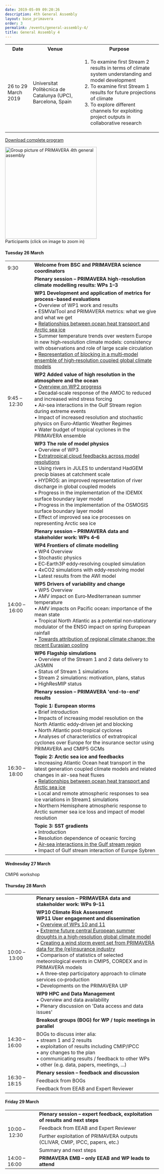 ```yaml
---
date: 2019-05-09 09:20:26
description: 4th General Assembly
layout: base_primavera
order: 3
permalink: /events/general-assembly-4/
title: General Assembly 4
---
```


<table class="table">
<tbody>
<tr><th>Date</th><th>Venue</th><th>Purpose</th></tr>
<tr>
<td>26 to 29 March 2019</td>
<td>Universitat Politècnica de Catalunya (UPC), Barcelona, Spain</td>
<td><ol>
<li>To examine first Stream 2 results in terms of climate system understanding and model development</li>
<li>To examine first Stream 1 results for future projections of climate</li>
<li>To explore different channels for exploiting project outputs in collaborative research</li>
</ol></td>
</tr>
</tbody>
</table>
<p><a href="{{ site.baseurl }}/assets/media/uploads/Meetings/GA4/programme-primavera-ga4-v5.pdf">Download complete program</a></p>
<p><a href="{{ site.baseurl }}/assets/media/uploads/Meetings/GA4/img_e3061.jpg" title="Click on image to zoom in"><img alt="Group picture of PRIMAVERA 4th general assembly" src="{{ site.baseurl }}/assets/media/uploads/Meetings/GA4/img_e3061.jpg" width="300"></a><br>Participants (click on image to zoom in)</p>
<h4>Tuesday 26 March</h4>
<table class="table">
<tbody>
<tr>
<td>9:30</td>
<td><strong>Welcome from BSC and PRIMAVERA science coordinators</strong></td>
</tr>
<tr>
<td rowspan="4">9:45 – 12:30</td>
<td><strong>Plenary session – PRIMAVERA high-resolution climate modelling results: WPs 1–3</strong></td>
</tr>
<tr>
<td><strong>WP1 Development and application of metrics for process-based evaluations</strong><br> • Overview of WP1 work and results<br> • ESMValTool and PRIMAVERA metrics: what we give and what we get<br> • <a href="{{ site.baseurl }}/assets/media/uploads/Meetings/GA4/tuesday_am_wp1_dd.pdf">Relationships between ocean heat transport and Arctic sea ice</a><br> • Summer temperature trends over western Europe in new high‐resolution climate models: consistency with observations and role of large scale circulation<br> • <a href="{{ site.baseurl }}/assets/media/uploads/Meetings/GA4/tuesday_am_wp1_rs.pdf">Representation of blocking in a multi‐model ensemble of high‐resolution coupled global climate models</a></td>
</tr>
<tr>
<td><strong>WP2 Added value of high resolution in the atmosphere and the ocean</strong><br> • <a href="{{ site.baseurl }}/assets/media/uploads/Meetings/GA4/tuesday_am_wp2_tk.pdf">Overview on WP2 progress</a><br> • Decadal‐scale response of the AMOC to reduced and increased wind stress forcing<br> • Air‐sea interactions in the Gulf Stream region during extreme events<br> • Impact of increased resolution and stochastic physics on Euro‐Atlantic Weather Regimes<br> • Water budget of tropical cyclones in the PRIMAVERA ensemble</td>
</tr>
<tr>
<td><strong>WP3 The role of model physics</strong><br> • Overview of WP3<br> • <a href="{{ site.baseurl }}/assets/media/uploads/Meetings/GA4/tuesday_am_wp3_dm.pdf">Extratropical cloud feedbacks across model resolutions</a><br> • Using rivers in JULES to understand HadGEM precip biases at catchment scale<br> • HYDROS: an improved representation of river discharge in global coupled models<br> • Progress in the implementation of the IDEMIX surface boundary layer model<br> • Progress in the implementation of the OSMOSIS surface boundary layer model<br> • Effect of improved sea ice processes on representing Arctic sea ice</td>
</tr>
<tr>
<td rowspan="4">14:00 – 16:00</td>
<td><strong>Plenary session – PRIMAVERA data and stakeholder work: WPs 4–6</strong></td>
</tr>
<tr>
<td><strong>WP4 Frontiers of climate modelling</strong><br> • WP4 Overview<br> • Stochastic physics<br> • EC‐Earth3P eddy‐resolving coupled simulation<br> • 4xCO2 simulations with eddy‐resolving model<br> • Latest results from the AWI model</td>
</tr>
<tr>
<td><strong>WP5 Drivers of variability and change</strong><br> • WP5 Overview<br> • AMV impact on Euro‐Mediterranean summer temperature<br> • AMV impacts on Pacific ocean: importance of the mean state<br> • Tropical North Atlantic as a potential non‐stationary modulator of the ENSO impact on spring European rainfall<br> • <a href="{{ site.baseurl }}/assets/media/uploads/Meetings/GA4/tuesday_pm_wp5_lt.pdf">Towards attribution of regional climate change: the recent Eurasian cooling</a></td>
</tr>
<tr>
<td><strong>WP6 Flagship simulations</strong><br> • Overview of the Stream 1 and 2 data delivery to JASMIN<br> • Status of Stream 1 simulations<br> • Stream 2 simulations: motivation, plans, status<br> • HighResMIP status</td>
</tr>
<tr>
<td rowspan="4">16:30 – 18:00</td>
<td><strong>Plenary session – PRIMAVERA 'end-to-end' results</strong></td>
</tr>
<tr>
<td><strong>Topic 1: European storms</strong><br> • Brief introduction<br> • Impacts of increasing model resolution on the North Atlantic eddy‐driven jet and blocking<br> • North Atlantic post‐tropical cyclones<br> • Analyses of characteristics of extratropical cyclones over Europe for the insurance sector using PRIMAVERA and CMIP5 GCMs</td>
</tr>
<tr>
<td><strong>Topic 2: Arctic sea ice and feedbacks</strong><br> • Increasing Atlantic Ocean heat transport in the latest generation coupled climate models and related changes in air-sea heat fluxes<br> • <a href="{{ site.baseurl }}/assets/media/uploads/Meetings/GA4/tuesday_pm_end-to-end_arcttic-si_dd.pdf">Relationships between ocean heat transport and Arctic sea ice</a><br> • Local and remote atmospheric responses to sea ice variations in Stream1 simulations<br> • Northern Hemisphere atmospheric response to Arctic summer sea ice loss and impact of model resolution</td>
</tr>
<tr>
<td><strong>Topic 3: SST gradients</strong><br> • Introduction<br> • Resolution dependence of oceanic forcing<br> • <a href="{{ site.baseurl }}/assets/media/uploads/Meetings/GA4/tuesday_pm_end-to-end_sst-gradients_ab.pdf">Air‐sea interactions in the Gulf stream region</a><br> • Impact of Gulf stream interaction of Europe Sybren</td>
</tr>
</tbody>
</table>
<h4>Wednesday 27 March</h4>
<p>CMIP6 workshop</p>
<h4>Thursday 28 March</h4>
<table class="table">
<tbody>
<tr>
<td rowspan="3">10:00 – 13:00</td>
<td><strong>Plenary session – PRIMAVERA data and stakeholder work: WPs 9–11</strong></td>
</tr>
<tr>
<td><strong>WP10 Climate Risk Assessment<br>WP11 User engagement and dissemination</strong><br> • <a href="{{ site.baseurl }}/assets/media/uploads/Meetings/GA4/thursday_am_wp10-11_overview.pdf">Overview of WPs 10 and 11</a><br> • <a href="{{ site.baseurl }}/assets/media/uploads/Meetings/GA4/thursday_am_wp10-11_gvds.pdf">Extreme future central European summer droughts in a high‐resolution global climate model</a><br> • <a href="{{ site.baseurl }}/assets/media/uploads/Meetings/GA4/thursday_am_wp10-11_jl.pdf">Creating a wind storm event set from PRIMAVERA data for the (re)insurance industry</a><br> • Comparison of statistics of selected meteorological events in CMIP5, CORDEX and in PRIMAVERA models<br> • A three‐step participatory approach to climate services co‐production<br> • Developments on the PRIMAVERA UIP</td>
</tr>
<tr>
<td><strong>WP9 HPC and Data Management</strong><br> • Overview and data availability<br> • Plenary discussion on 'Data access and data issues'</td>
</tr>
<tr>
<td rowspan="2">14:30 – 16:00</td>
<td><strong>Breakout groups (BOG) for WP / topic meetings in parallel</strong></td>
</tr>
<tr>
<td>BOGs to discuss inter alia:<br> • stream 1 and 2 results<br> • exploitation of results including CMIP/IPCC<br> • any changes to the plan<br> • communicating results / feedback to other WPs<br> • other (e.g. data, papers, meetings, ...)</td>
</tr>
<tr>
<td rowspan="3">16:30 – 18:15</td>
<td><strong>Plenary session – feedback and discussion</strong></td>
</tr>
<tr>
<td>Feedback from BOGs</td>
</tr>
<tr>
<td>Feedback from EEAB and Expert Reviewer</td>
</tr>
</tbody>
</table>
<h4>Friday 29 March</h4>
<table class="table">
<tbody>
<tr>
<td rowspan="4">10:00 – 12:30</td>
<td><strong>Plenary session – expert feedback, exploitation of results and next steps</strong></td>
</tr>
<tr>
<td>Feedback from EEAB and Expert Reviewer</td>
</tr>
<tr>
<td>Further exploitation of PRIMAVERA outputs (CLIVAR, CMIP, IPCC, papers, etc.)</td>
</tr>
<tr>
<td>Summary and next steps</td>
</tr>
<tr>
<td>14:00 – 16:00</td>
<td><strong>PRIMAVERA EMB – only EEAB and WP leads to attend</strong></td>
</tr>
</tbody>
</table>
